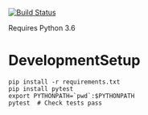 [![Build Status](https://travis-ci.com/leonardt/fsm_dsl.svg?token=BftLM4kSr1QfgPspi6aF&branch=master)](https://travis-ci.com/leonardt/fsm_dsl)

Requires Python 3.6

# DevelopmentSetup
```
pip install -r requirements.txt
pip install pytest
export PYTHONPATH=`pwd`:$PYTHONPATH
pytest  # Check tests pass
```
